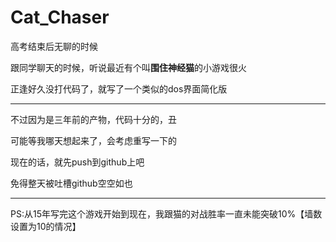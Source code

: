 # Cat_Chaser
<p>高考结束后无聊的时候</p>
<p>跟同学聊天的时候，听说最近有个叫<b>围住神经猫</b>的小游戏很火</p>
<p>正逢好久没打代码了，就写了一个类似的dos界面简化版</p>
<hr>
<p>不过因为是三年前的产物，代码十分的，丑</p>
<p>可能等我哪天想起来了，会考虑重写一下的</p>
<p>现在的话，就先push到github上吧</p>
<p>免得整天被吐槽github空空如也</p>
<hr>
<p>PS:从15年写完这个游戏开始到现在，我跟猫的对战胜率一直未能突破10%【墙数设置为10的情况】</p>
